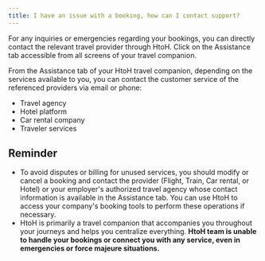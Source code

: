 ```yaml
---
title: I have an issue with a booking, how can I contact support?
---
```


For any inquiries or emergencies regarding your bookings, you can directly contact the relevant travel provider through HtoH. Click on the Assistance tab accessible from all screens of your travel companion.

From the Assistance tab of your HtoH travel companion, depending on the services available to you, you can contact the customer service of the referenced providers via email or phone:

* Travel agency
* Hotel platform
* Car rental company
* Traveler services

## Reminder

* To avoid disputes or billing for unused services, you should modify or cancel a booking and contact the provider (Flight, Train, Car rental, or Hotel) or your employer's authorized travel agency whose contact information is available in the Assistance tab. You can use HtoH to access your company's booking tools to perform these operations if necessary.
* HtoH is primarily a travel companion that accompanies you throughout your journeys and helps you centralize everything. **HtoH team is unable to handle your bookings or connect you with any service, even in emergencies or force majeure situations.**